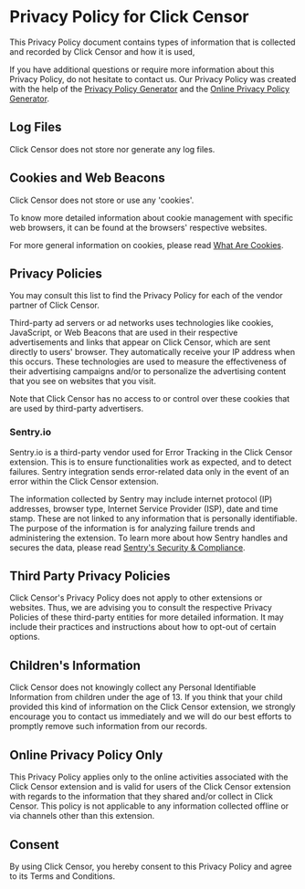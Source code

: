 # Privacy Policy for Click Censor

This Privacy Policy document contains types of information that is collected
and recorded by Click Censor and how it is used,

If you have additional questions or require more information about this
Privacy Policy, do not hesitate to contact us. Our Privacy Policy was
created with the help of the [Privacy Policy Generator](https://www.generateprivacypolicy.com)
and the [Online Privacy Policy Generator](https://www.privacypolicyonline.com/privacy-policy-generator/).

## Log Files

Click Censor does not store nor generate any log files.

## Cookies and Web Beacons

Click Censor does not store or use any 'cookies'.

To know more detailed information about cookie management
with specific web browsers, it can be found at the browsers'
respective websites.

For more general information on cookies, please read
[What Are Cookies](https://www.privacypolicies.com/blog/cookies/).

## Privacy Policies

You may consult this list to find the Privacy Policy for each
of the vendor partner of Click Censor.

Third-party ad servers or ad networks uses technologies like
cookies, JavaScript, or Web Beacons that are used in their
respective advertisements and links that appear on Click Censor,
which are sent directly to users' browser. They automatically
receive your IP address when this occurs. These technologies are
used to measure the effectiveness of their advertising campaigns
and/or to personalize the advertising content that you see on
websites that you visit.</p>

Note that Click Censor has no access to or control over these
cookies that are used by third-party advertisers.

### Sentry.io

Sentry.io is a third-party vendor used for Error Tracking in the Click
Censor extension. This is to ensure functionalities work as expected,
and to detect failures. Sentry integration sends error-related data only
in the event of an error within the Click Censor extension.

The information collected by Sentry may include internet protocol (IP)
addresses, browser type, Internet Service Provider (ISP), date and
time stamp. These are not linked to any information that is personally
identifiable. The purpose of the information is for analyzing failure
trends and administering the extension. To learn more about how Sentry
handles and secures the data, please read
[Sentry's Security & Compliance](https://sentry.io/security/#data-security-and-privacy).

## Third Party Privacy Policies

Click Censor's Privacy Policy does not apply to other extensions or websites.
Thus, we are advising you to consult the respective Privacy Policies of these
third-party entities for more detailed information. It may include their
practices and instructions about how to opt-out of certain options.

## Children's Information

Click Censor does not knowingly collect any Personal Identifiable Information
from children under the age of 13. If you think that your child provided this
kind of information on the Click Censor extension, we strongly encourage you
to contact us immediately and we will do our best efforts to promptly remove
such information from our records.

## Online Privacy Policy Only

This Privacy Policy applies only to the online activities associated with the
Click Censor extension and is valid for users of the Click Censor extension
with regards to the information that they shared and/or collect in Click Censor.
This policy is not applicable to any information collected offline or via
channels other than this extension.

## Consent

By using Click Censor, you hereby consent to this Privacy Policy and agree
to its Terms and Conditions.
